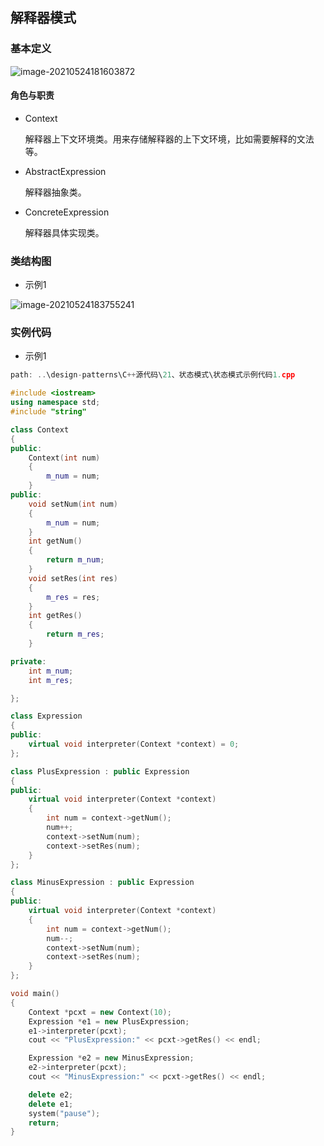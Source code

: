 ## 解释器模式

### 基本定义

![image-20210524181603872](https://imagesubmit001.oss-cn-beijing.aliyuncs.com/gitImg/image-20210524181603872.png)

#### 角色与职责

+ Context

  解释器上下文环境类。用来存储解释器的上下文环境，比如需要解释的文法等。 

+ AbstractExpression

  解释器抽象类。

+ ConcreteExpression

  解释器具体实现类。

### 类结构图

+ 示例1

![image-20210524183755241](https://imagesubmit001.oss-cn-beijing.aliyuncs.com/gitImg/image-20210524183755241.png)



### 实例代码

+ 示例1

```c++
path: ..\design-patterns\C++源代码\21、状态模式\状态模式示例代码1.cpp
```

```c++
#include <iostream>
using namespace std;
#include "string"

class Context
{
public:
	Context(int num)
	{
		m_num = num;
	}
public:
	void setNum(int num)
	{
		m_num = num;
	}
	int getNum()
	{
		return m_num;
	}
	void setRes(int res)
	{
		m_res = res;
	}
	int getRes()
	{
		return m_res;
	}

private:
	int m_num;
	int m_res;

};

class Expression
{
public:
	virtual void interpreter(Context *context) = 0;
};

class PlusExpression : public Expression
{
public:
	virtual void interpreter(Context *context)
	{
		int num = context->getNum();
		num++;
		context->setNum(num);
		context->setRes(num);
	}
};

class MinusExpression : public Expression
{
public:
	virtual void interpreter(Context *context)
	{
		int num = context->getNum();
		num--;
		context->setNum(num);
		context->setRes(num);
	}
};

void main()
{
	Context *pcxt = new Context(10);
	Expression *e1 = new PlusExpression;
	e1->interpreter(pcxt);
	cout << "PlusExpression:" << pcxt->getRes() << endl;

	Expression *e2 = new MinusExpression;
	e2->interpreter(pcxt);
	cout << "MinusExpression:" << pcxt->getRes() << endl;

	delete e2;
	delete e1;
	system("pause");
	return;
}
```



